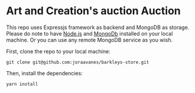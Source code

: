 # Art and Creation's auction Auction
This repo uses Expressjs framework as backend and MongoDB as storage. Please do note to have [Node.js](https://nodejs.org) and [MongoDb](https://www.mongodb.com/) installed on your local machine. Or you can use any remote MongoDB service as you wish.

First, clone the repo to your local machine:

```
git clone git@github.com:joraavanes/barkleys-store.git
```

Then, install the dependencies:

```
yarn install
```
